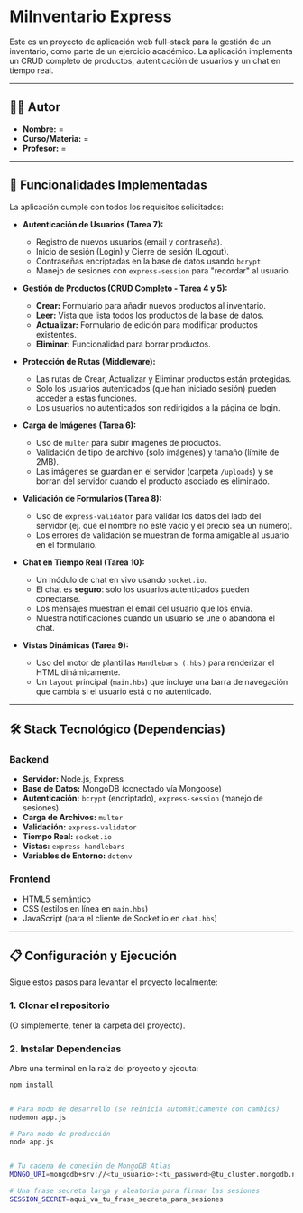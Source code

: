 # Milnventario Express

Este es un proyecto de aplicación web full-stack para la gestión de un inventario, como parte de un ejercicio académico. La aplicación implementa un CRUD completo de productos, autenticación de usuarios y un chat en tiempo real.

---

## 🧑‍💻 Autor

* **Nombre:** =
* **Curso/Materia:** =
* **Profesor:** =

---

## 🚀 Funcionalidades Implementadas

La aplicación cumple con todos los requisitos solicitados:

* **Autenticación de Usuarios (Tarea 7):**
    * Registro de nuevos usuarios (email y contraseña).
    * Inicio de sesión (Login) y Cierre de sesión (Logout).
    * Contraseñas encriptadas en la base de datos usando `bcrypt`.
    * Manejo de sesiones con `express-session` para "recordar" al usuario.

* **Gestión de Productos (CRUD Completo - Tarea 4 y 5):**
    * **Crear:** Formulario para añadir nuevos productos al inventario.
    * **Leer:** Vista que lista todos los productos de la base de datos.
    * **Actualizar:** Formulario de edición para modificar productos existentes.
    * **Eliminar:** Funcionalidad para borrar productos.

* **Protección de Rutas (Middleware):**
    * Las rutas de Crear, Actualizar y Eliminar productos están protegidas.
    * Solo los usuarios autenticados (que han iniciado sesión) pueden acceder a estas funciones.
    * Los usuarios no autenticados son redirigidos a la página de login.

* **Carga de Imágenes (Tarea 6):**
    * Uso de `multer` para subir imágenes de productos.
    * Validación de tipo de archivo (solo imágenes) y tamaño (límite de 2MB).
    * Las imágenes se guardan en el servidor (carpeta `/uploads`) y se borran del servidor cuando el producto asociado es eliminado.

* **Validación de Formularios (Tarea 8):**
    * Uso de `express-validator` para validar los datos del lado del servidor (ej. que el nombre no esté vacío y el precio sea un número).
    * Los errores de validación se muestran de forma amigable al usuario en el formulario.

* **Chat en Tiempo Real (Tarea 10):**
    * Un módulo de chat en vivo usando `socket.io`.
    * El chat es **seguro**: solo los usuarios autenticados pueden conectarse.
    * Los mensajes muestran el email del usuario que los envía.
    * Muestra notificaciones cuando un usuario se une o abandona el chat.

* **Vistas Dinámicas (Tarea 9):**
    * Uso del motor de plantillas `Handlebars (.hbs)` para renderizar el HTML dinámicamente.
    * Un `layout` principal (`main.hbs`) que incluye una barra de navegación que cambia si el usuario está o no autenticado.

---

## 🛠️ Stack Tecnológico (Dependencias)

### Backend
* **Servidor:** Node.js, Express
* **Base de Datos:** MongoDB (conectado vía Mongoose)
* **Autenticación:** `bcrypt` (encriptado), `express-session` (manejo de sesiones)
* **Carga de Archivos:** `multer`
* **Validación:** `express-validator`
* **Tiempo Real:** `socket.io`
* **Vistas:** `express-handlebars`
* **Variables de Entorno:** `dotenv`

### Frontend
* HTML5 semántico
* CSS (estilos en línea en `main.hbs`)
* JavaScript (para el cliente de Socket.io en `chat.hbs`)

---

## 📋 Configuración y Ejecución

Sigue estos pasos para levantar el proyecto localmente:

### 1. Clonar el repositorio
(O simplemente, tener la carpeta del proyecto).

### 2. Instalar Dependencias
Abre una terminal en la raíz del proyecto y ejecuta:
```bash
npm install


# Para modo de desarrollo (se reinicia automáticamente con cambios)
nodemon app.js

# Para modo de producción
node app.js


# Tu cadena de conexión de MongoDB Atlas
MONGO_URI=mongodb+srv://<tu_usuario>:<tu_password>@tu_cluster.mongodb.net/MilnventarioDB?retryWrites=true&w=majority

# Una frase secreta larga y aleatoria para firmar las sesiones
SESSION_SECRET=aqui_va_tu_frase_secreta_para_sesiones

